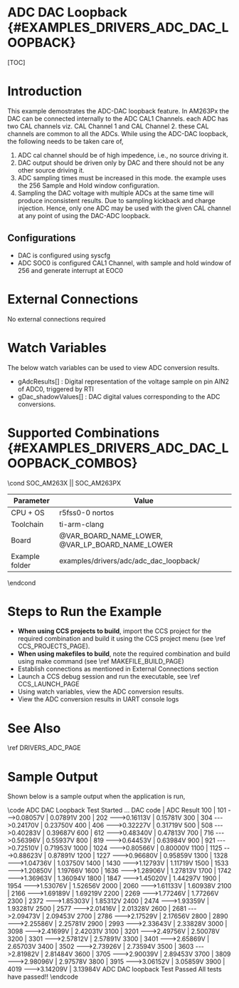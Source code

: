 # ADC DAC Loopback {#EXAMPLES_DRIVERS_ADC_DAC_LOOPBACK}

[TOC]

# Introduction
This example demostrates the ADC-DAC loopback feature. In AM263Px the DAC can be connected internally to the ADC CAL1 Channels. each ADC has two CAL channels viz. CAL Channel 1 and CAL Channel 2. these CAL channels are common to all the ADCs. While using the ADC-DAC loopback, the following needs to be taken care of,
1. ADC cal channel should be of high impedence, i.e., no source driving it.
2. DAC output should be driven only by DAC and there should not be any other source driving it.
3. ADC sampling times must be increased in this mode. the example uses the 256 Sample and Hold window configuration.  
4. Sampling the DAC voltage with multiple ADCs at the same time will produce inconsistent results. Due to sampling kickback and charge injection. Hence, only one ADC may be used with the given CAL channel at any point of using the DAC-ADC loopback.

## Configurations
- DAC is configured using syscfg
- ADC SOC0 is configured CAL1 Channel, with sample and hold window of 256 and generate interrupt at EOC0

# External Connections
No external connections required

# Watch Variables
The below watch variables can be used to view ADC conversion results.
- gAdcResults[]        : Digital representation of the voltage sample on pin AIN2 of ADC0, triggered by RTI
- gDac_shadowValues[]  : DAC digital values corresponding to the ADC conversions. 

# Supported Combinations {#EXAMPLES_DRIVERS_ADC_DAC_LOOPBACK_COMBOS}

\cond SOC_AM263X || SOC_AM263PX

 Parameter      | Value
 ---------------|-----------
 CPU + OS       | r5fss0-0 nortos
 Toolchain      | ti-arm-clang
 Board          | @VAR_BOARD_NAME_LOWER, @VAR_LP_BOARD_NAME_LOWER
 Example folder | examples/drivers/adc/adc_dac_loopback/

\endcond

# Steps to Run the Example

- **When using CCS projects to build**, import the CCS project for the required combination
  and build it using the CCS project menu (see \ref CCS_PROJECTS_PAGE).
- **When using makefiles to build**, note the required combination and build using
  make command (see \ref MAKEFILE_BUILD_PAGE)
- Establish connections as mentioned in External Connections section
- Launch a CCS debug session and run the executable, see \ref CCS_LAUNCH_PAGE
- Using watch variables, view the ADC conversion results.
- View the ADC conversion results in UART console logs

# See Also

\ref DRIVERS_ADC_PAGE

# Sample Output

Shown below is a sample output when the application is run,

\code
ADC DAC Loopback Test Started ...
DAC code	|	ADC Result
	100	|	101
--->0.08057V	|	0.07891V
	200	|	202
--->0.16113V	|	0.15781V
	300	|	304
--->0.24170V	|	0.23750V
	400	|	406
--->0.32227V	|	0.31719V
	500	|	508
--->0.40283V	|	0.39687V
	600	|	612
--->0.48340V	|	0.47813V
	700	|	716
--->0.56396V	|	0.55937V
	800	|	819
--->0.64453V	|	0.63984V
	900	|	921
--->0.72510V	|	0.71953V
	1000	|	1024
--->0.80566V	|	0.80000V
	1100	|	1125
--->0.88623V	|	0.87891V
	1200	|	1227
--->0.96680V	|	0.95859V
	1300	|	1328
--->1.04736V	|	1.03750V
	1400	|	1430
--->1.12793V	|	1.11719V
	1500	|	1533
--->1.20850V	|	1.19766V
	1600	|	1636
--->1.28906V	|	1.27813V
	1700	|	1742
--->1.36963V	|	1.36094V
	1800	|	1847
--->1.45020V	|	1.44297V
	1900	|	1954
--->1.53076V	|	1.52656V
	2000	|	2060
--->1.61133V	|	1.60938V
	2100	|	2166
--->1.69189V	|	1.69219V
	2200	|	2269
--->1.77246V	|	1.77266V
	2300	|	2372
--->1.85303V	|	1.85312V
	2400	|	2474
--->1.93359V	|	1.93281V
	2500	|	2577
--->2.01416V	|	2.01328V
	2600	|	2681
--->2.09473V	|	2.09453V
	2700	|	2786
--->2.17529V	|	2.17656V
	2800	|	2890
--->2.25586V	|	2.25781V
	2900	|	2993
--->2.33643V	|	2.33828V
	3000	|	3098
--->2.41699V	|	2.42031V
	3100	|	3201
--->2.49756V	|	2.50078V
	3200	|	3301
--->2.57812V	|	2.57891V
	3300	|	3401
--->2.65869V	|	2.65703V
	3400	|	3502
--->2.73926V	|	2.73594V
	3500	|	3603
--->2.81982V	|	2.81484V
	3600	|	3705
--->2.90039V	|	2.89453V
	3700	|	3809
--->2.98096V	|	2.97578V
	3800	|	3915
--->3.06152V	|	3.05859V
	3900	|	4019
--->3.14209V	|	3.13984V
ADC DAC loopback Test Passed
All tests have passed!!
\endcode
